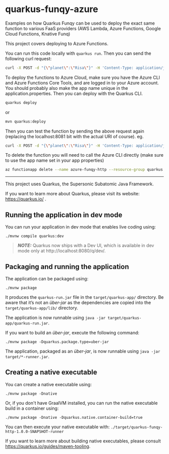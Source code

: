# quarkus-funqy-azure

Examples on how Quarkus Funqy can be used to deploy the exact same function to various FaaS providers (AWS Lambda, Azure Functions, Google Cloud Functions, Knative Funq)

This project covers deploying to Azure Functions.

You can run this code locally with `quarkus run`.  Then you can send the following curl request:

```bash
curl -X POST -d "{\"planet\":\"Risa\"}" -H 'Content-Type: application/json' http://localhost:8081/api/LandingRequest
```

To deploy the functions to Azure Cloud, make sure you have the Azure CLI and Azure Functions Core Tools, and are logged in to your Azure account. You should probably also make the app name unique in the application.properties. Then you can deploy with the Quarkus CLI.

```bash
quarkus deploy
```

or

```bash
mvn quarkus:deploy
```

Then you can test the function by sending the above request again (replacing the localhost:8081 bit with the actual URI of course). eg.

```bash
curl -X POST -d "{\"planet\":\"Risa\"}" -H 'Content-Type: application/json' https://azure-funqy-http.azurewebsites.net/api/LandingRequest
```

To delete the function you will need to call the Azure CLI directly (make sure to use the app name set in your app properties)

```bash
az functionapp delete --name azure-funqy-http --resource-group quarkus
```

---

This project uses Quarkus, the Supersonic Subatomic Java Framework.

If you want to learn more about Quarkus, please visit its website: https://quarkus.io/ .

## Running the application in dev mode

You can run your application in dev mode that enables live coding using:
```shell script
./mvnw compile quarkus:dev
```

> **_NOTE:_**  Quarkus now ships with a Dev UI, which is available in dev mode only at http://localhost:8080/q/dev/.

## Packaging and running the application

The application can be packaged using:
```shell script
./mvnw package
```
It produces the `quarkus-run.jar` file in the `target/quarkus-app/` directory.
Be aware that it’s not an _über-jar_ as the dependencies are copied into the `target/quarkus-app/lib/` directory.

The application is now runnable using `java -jar target/quarkus-app/quarkus-run.jar`.

If you want to build an _über-jar_, execute the following command:
```shell script
./mvnw package -Dquarkus.package.type=uber-jar
```

The application, packaged as an _über-jar_, is now runnable using `java -jar target/*-runner.jar`.

## Creating a native executable

You can create a native executable using: 
```shell script
./mvnw package -Dnative
```

Or, if you don't have GraalVM installed, you can run the native executable build in a container using: 
```shell script
./mvnw package -Dnative -Dquarkus.native.container-build=true
```

You can then execute your native executable with: `./target/quarkus-funqy-http-1.0.0-SNAPSHOT-runner`

If you want to learn more about building native executables, please consult https://quarkus.io/guides/maven-tooling.


